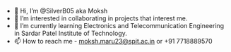 - 👋 Hi, I’m @SilverB05 aka Moksh
- 👀 I’m interested in collaborating in projects that interest me.
- 🌱 I’m currently learning Electronics and Telecommunication Engineering in Sardar Patel Institute of Technology.
- 📫 How to reach me - moksh.maru23@spit.ac.in or +91 7718889570

<!---
SilverB05/SilverB05 is a ✨ special ✨ repository because its `README.md` (this file) appears on your GitHub profile.
You can click the Preview link to take a look at your changes.
--->
